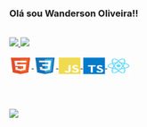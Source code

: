 ### Olá sou Wanderson Oliveira!!

<br>
<div>
  <a href="https://github.com/wanderson648">
  <img height="180em" src="https://github-readme-stats.vercel.app/api?username=wanderson648&show_icons=true&theme=dark&include_all_commits=true&count_private=true"/>
  <img height="180em" src="https://github-readme-stats.vercel.app/api/top-langs/?username=wanderson648&layout=compact&langs_count=7&theme=dark"/>
</div>
  
 <div style="display: inline_block"><br>
   <img align="center" alt="Wanderson-HTML" height="30" width="40" src="https://raw.githubusercontent.com/devicons/devicon/master/icons/html5/html5-original.svg">
   <img align="center" alt="Wanderson-CSS" height="30" width="40" src="https://raw.githubusercontent.com/devicons/devicon/master/icons/css3/css3-original.svg">
  <img align="center" alt="Wanderson-Js" height="30" width="40" src="https://raw.githubusercontent.com/devicons/devicon/master/icons/javascript/javascript-plain.svg">
  <img align="center" alt="Wanderson-Ts" height="30" width="40" src="https://raw.githubusercontent.com/devicons/devicon/master/icons/typescript/typescript-plain.svg">
  <img align="center" alt="Wanderson-React" height="30" width="40" src="https://raw.githubusercontent.com/devicons/devicon/master/icons/react/react-original.svg">
</div>
  
  <br><br>
 <div> 
  <a href="https://www.linkedin.com/in/wanderson-oliveira-a1119316b" target="_blank"><img src="https://img.shields.io/badge/-LinkedIn-%230077B5?style=for-the-  badge&logo=linkedin&logoColor=white" target="_blank"></a> 
</div>
  
